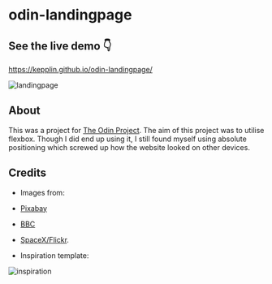 # odin-landingpage

## See the live demo 👇

https://kepplin.github.io/odin-landingpage/

![landingpage](https://user-images.githubusercontent.com/107027281/211233173-610a3a5d-e441-49f5-8e83-c064d757b7b7.png)

## About

This was a project for [The Odin Project](https://www.theodinproject.com/lessons/foundations-landing-page). The aim of this project was to utilise flexbox. Though I did end up using it, I still found myself using absolute positioning which screwed up how the website looked on other devices.

## Credits

- Images from:

- [Pixabay](https://pixabay.com/)

- [BBC](https://www.bbc.com/)

- [SpaceX/Flickr](https://www.flickr.com/photos/spacex/).

- Inspiration template: 

![inspiration](https://user-images.githubusercontent.com/107027281/211233504-b940bc87-95ea-4619-b4b0-18cfc2bafa58.png)
